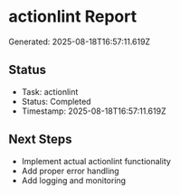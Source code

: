# actionlint Report

Generated: 2025-08-18T16:57:11.619Z

## Status
- Task: actionlint
- Status: Completed
- Timestamp: 2025-08-18T16:57:11.619Z

## Next Steps
- Implement actual actionlint functionality
- Add proper error handling
- Add logging and monitoring
